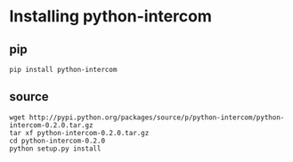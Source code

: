 # Installing python-intercom

## pip

    pip install python-intercom

## source

    wget http://pypi.python.org/packages/source/p/python-intercom/python-intercom-0.2.0.tar.gz
    tar xf python-intercom-0.2.0.tar.gz
    cd python-intercom-0.2.0
    python setup.py install
